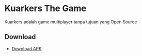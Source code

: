 # Kuarkers The Game

Kuarkers adalah game multiplayer tanpa tujuan yang Open Source

## Download

- [Download APK](https://github.com/Riizlaah/kuarkers-g/releases/1.1.1/Kuarkers-1.1.1.apk)
